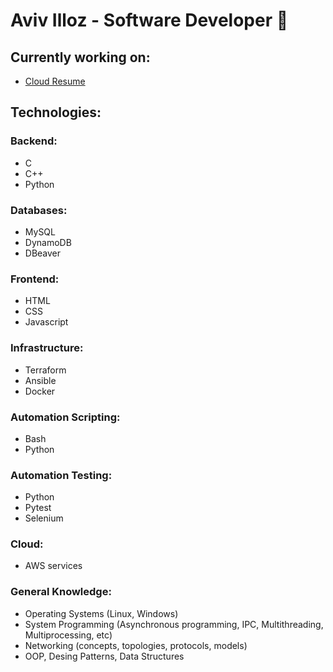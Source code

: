 # Aviv Illoz - Software Developer 👋

<!--
**avivilloz/avivilloz** is a ✨ _special_ ✨ repository because its `README.md` (this file) appears on your GitHub profile.

Here are some ideas to get you started:

- 🔭 I’m currently working on ...
- 🌱 I’m currently learning ...
- 👯 I’m looking to collaborate on ...
- 🤔 I’m looking for help with ...
- 💬 Ask me about ...
- 📫 How to reach me: ...
- 😄 Pronouns: ...
- ⚡ Fun fact: ...
-->

## Currently working on:
- [Cloud Resume](https://github.com/avivilloz/cloud_resume)

## Technologies:

### Backend:
- C
- C++
- Python

### Databases:
- MySQL
- DynamoDB
- DBeaver

### Frontend:
- HTML
- CSS
- Javascript

### Infrastructure:
- Terraform
- Ansible
- Docker

### Automation Scripting:
- Bash
- Python

### Automation Testing:
- Python
- Pytest
- Selenium

### Cloud:
- AWS services

### General Knowledge:
- Operating Systems (Linux, Windows)
- System Programming (Asynchronous programming, IPC, Multithreading, Multiprocessing, etc)
- Networking (concepts, topologies, protocols, models)
- OOP, Desing Patterns, Data Structures
